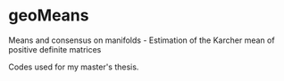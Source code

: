 # geoMeans
Means and consensus on manifolds - Estimation of the Karcher mean of positive definite matrices

Codes used for my master's thesis.

